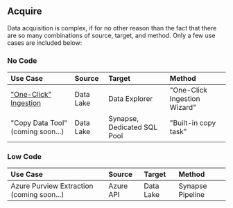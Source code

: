 ## Acquire

Data acquisition is complex, if for no other reason than the fact that there are so many combinations of source, target, and method.
Only a few use cases are included below:

### No Code

  Use Case | Source | Target | Method
  :----- | :----- | :----- | :-----
  ["One-Click" Ingestion](AcquireData_NoCode_OneClickIngestion.md) | Data Lake | Data Explorer | "One-Click Ingestion Wizard"<br>
  "Copy Data Tool" (coming soon...) | Data Lake | Synapse, Dedicated SQL Pool | "Built-in copy task"

### Low Code

  Use Case | Source | Target | Method
  :----- | :----- | :----- | :-----
  Azure Purview Extraction (coming soon...) | Azure API | Data Lake | Synapse Pipeline
